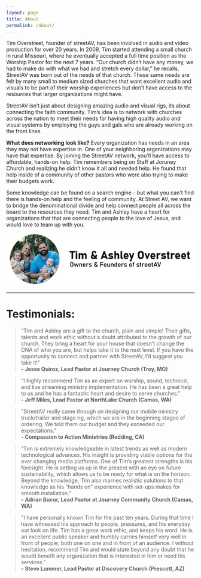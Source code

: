 ```yaml
---
layout: page
title: About
permalink: /about/
---
```


Tim Overstreet, founder of streetAV, has been involved in audio and video production for over 20 years. In 2009, Tim started attending a small church in rural Missouri, where he eventually accepted a full time position as the Worship Pastor for the next 7 years. “Our church didn’t have any money, we had to make do with what we had and stretch every dollar,” he recalls. StreetAV was born out of the needs of that church. These same needs are felt by many small to medium sized churches that want excellent audio and visuals to be part of their worship experiences but don’t have access to the resources that larger organizations might have.

StreetAV isn’t just about designing amazing audio and visual rigs, its about connecting the faith community. Tim’s idea is to network with churches across the nation to meet their needs for having high quality audio and visual systems by employing the guys and gals who are already working on the front lines.

**What does networking look like?**
Every organization has needs in an area they may not have expertise in. One of your neighboring organizations may have that expertise. By joining the StreetAV network, you'll have access to affordable, hands-on help. Tim remembers being on Staff at Joruney Church and realizing he didn't know it all and needed help. He found that help inside of a community of other pastors who were also trying to make their budgets work.

Some knowledge can be found on a search engine - but what you can't find there is hands-on help and the feeling of community. At Street AV, we want to bridge the denominational divide and help connect people all across the board to the resources they need. Tim and Ashley have a heart for organizations that that are connecting people to the love of Jesus, and would love to team up with you.

![Tim Overstreet - Owner & Founder of streetAV](https://raw.githubusercontent.com/timothyoverstreet/timothyoverstreet.github.io/master/assets/img/posts/Tim%20Overstreet.png "Tim Overstreet")

***
# Testimonials:

>“Tim and Ashley are a gift to the church, plain and simple! Their gifts, talents and work ethic without a doubt attributed to the growth of our church. They bring a heart for your house that doesn’t change the DNA of who you are, but helps take it to the next level. If you have the opportunity to connect and partner with StreetAV, I’d suggest you take it!” <br><b>- Jesse Quiroz, Lead Pastor at Journey Church (Troy, MO)</b>

>“I highly recommend Tim as an expert on worship, sound, technical, and live streaming ministry implementation. He has been a great help to us and he has a fantastic heart and desire to serve churches.” <br><b>- Jeff Miles, Lead Pastor at NorthLake Church (Camas, WA)</b>

>"StreetAV really came through on designing our mobile ministry truck/trailer and stage rig, which we are in the beginning stages of ordering. We told them our budget and they exceeded our expectations." <br><b>- Compassion to Action Ministries (Redding, CA)</b>

>“Tim is extremely knowledgeable in latest trends as well as modern technological advances. His insight is providing viable options for the ever changing media platforms. One of Tim’s greatest strengths is his foresight. He is setting us up in the present with an eye on future sustainability, which allows us to be ready for what is on the horizon. Beyond the knowledge, Tim also marries realistic solutions to that knowledge as his “hands on” experience with set-ups makes for smooth installation.” <br><b>- Adrian Bucur, Lead Pastor at Journey Community Church (Camas, WA)</b>

>"I have personally known Tim for the past ten years. During that time I have witnessed his approach to people, pressures, and his everyday out look on life. Tim has a great work ethic, and keeps his word. He is an excellent public speaker and humbly carries himself very well in front of people; both one on one and in front of an audience. I without hesitation, recommend Tim and would state beyond any doubt that he would benefit any organization that is interested in him or need his services.” <br><b>- Steve Lummer, Lead Pastor at Discovery Church (Prescott, AZ)</b>
